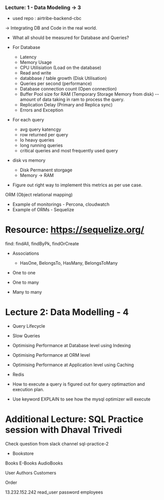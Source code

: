 ### Lecture: 1 - Data Modeling -> 3

- used repo : airtribe-backend-cbc

->  Integrating DB and Code in the real world.
- What all should be measured for Database and Queries? 

 - For Database 
    - Latency 
    - Memory Usage
    - CPU Utilisiation (Load on the database)
    - Read and write 
    - databbase / table growth (Disk Utilisation)
    - Queries per second (performance)
    - Database connection count (Open connection)
    - Buffer Pool size for RAM (Temporary Storage Memory from disk) -- amount of data taking in ram to process the query. 
    - Replication Delay (Primary and Replica sync)
    - Errors and Exception 

 - For each query 
    - avg query katencgy
    - row returned per query 
    - Io heavy queries
    - long running queries
    - critical queries and most frequently used query 
    
- disk vs memory 
    - Disk Permanent storgage
    - Memory -> RAM 

- Figure out right way to implement this metrics as per use case.

ORM (Object relational mapping)



- Example of monitorings - Percona, cloudwatch
- Example of ORMs - Sequelize 


# Resource: https://sequelize.org/ 


find: findAll, findByPk, findOrCreate



- Associations 
    - HasOne, BelongsTo, HasMany, BelongsToMany 

- One to one 
- One to many 
- Many to many 


# Lecture 2: Data Modelling - 4 

* Query Lifecycle
* Slow Queries 
* Optimising Performance at Database level using Indexing
* Optimising Performance at ORM level
* Optimising Performance at Application level using Caching
* Redis 

* How to execute a query is figured out for query optimaztion and execution plan. 
* Use keyword EXPLAIN to see how the mysql optimizer will execute 

# Additional Lecture: SQL Practice session with Dhaval Trivedi 



Check question from slack channel sql-practice-2
* Bookstore 

Books 
E-Books
AudioBooks

User
Authors
Customers 

Order 

13.232.152.242
read_user
password
employees